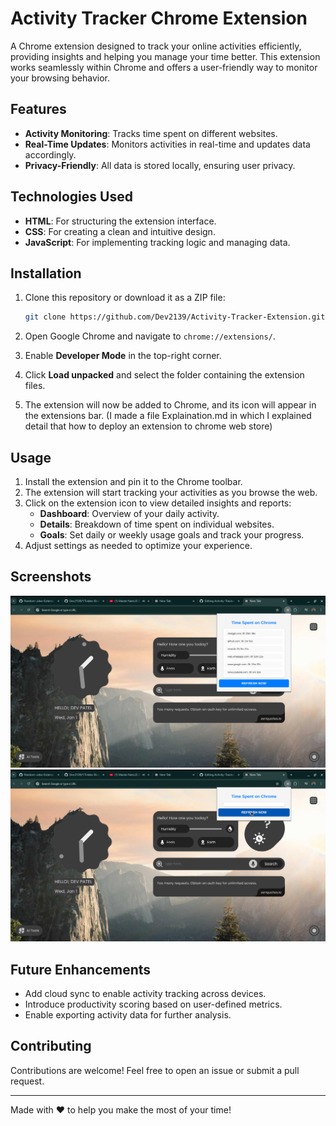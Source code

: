 # Activity Tracker Chrome Extension

A Chrome extension designed to track your online activities efficiently, providing insights and helping you manage your time better. This extension works seamlessly within Chrome and offers a user-friendly way to monitor your browsing behavior.

## Features

- **Activity Monitoring**: Tracks time spent on different websites.
- **Real-Time Updates**: Monitors activities in real-time and updates data accordingly.
- **Privacy-Friendly**: All data is stored locally, ensuring user privacy.

## Technologies Used

- **HTML**: For structuring the extension interface.
- **CSS**: For creating a clean and intuitive design.
- **JavaScript**: For implementing tracking logic and managing data.

## Installation

1. Clone this repository or download it as a ZIP file:
   ```bash
   git clone https://github.com/Dev2139/Activity-Tracker-Extension.git
   ```

2. Open Google Chrome and navigate to `chrome://extensions/`.

3. Enable **Developer Mode** in the top-right corner.

4. Click **Load unpacked** and select the folder containing the extension files.

5. The extension will now be added to Chrome, and its icon will appear in the extensions bar.
   (I made a file Explaination.md in which I explained detail that how to deploy an extension to chrome web store)


## Usage

1. Install the extension and pin it to the Chrome toolbar.
2. The extension will start tracking your activities as you browse the web.
3. Click on the extension icon to view detailed insights and reports:
   - **Dashboard**: Overview of your daily activity.
   - **Details**: Breakdown of time spent on individual websites.
   - **Goals**: Set daily or weekly usage goals and track your progress.
4. Adjust settings as needed to optimize your experience.

## Screenshots

![Screenshot of the extension dashboard](1.png)
![Screenshot of the extension dashboard](2.png)

## Future Enhancements

- Add cloud sync to enable activity tracking across devices.
- Introduce productivity scoring based on user-defined metrics.
- Enable exporting activity data for further analysis.

## Contributing

Contributions are welcome! Feel free to open an issue or submit a pull request.

---

Made with ❤️ to help you make the most of your time!
